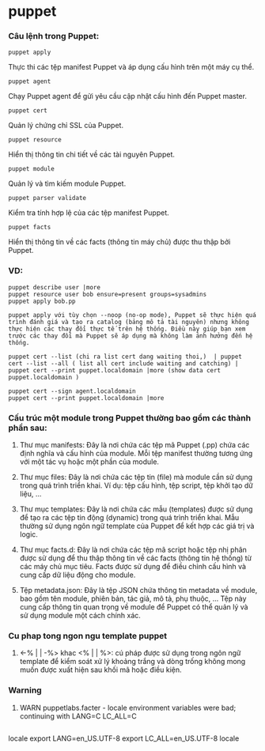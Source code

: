 # puppet


### Câu lệnh trong Puppet:
   ```
puppet apply
   ```
Thực thi các tệp manifest Puppet và áp dụng cấu hình trên một máy cụ thể.
   ```
puppet agent
   ```
   
Chạy Puppet agent để gửi yêu cầu cập nhật cấu hình đến Puppet master.
   ```
puppet cert
   ```
   
Quản lý chứng chỉ SSL của Puppet.
   ```
puppet resource
   ```
   
Hiển thị thông tin chi tiết về các tài nguyên Puppet.
   ```
puppet module
   ```
   
Quản lý và tìm kiếm module Puppet.
   ```
puppet parser validate
   ```
   
Kiểm tra tính hợp lệ của các tệp manifest Puppet.
   ```
puppet facts
   ```
   
Hiển thị thông tin về các facts (thông tin máy chủ) được thu thập bởi 
Puppet.
   
### VD:
   ```
puppet describe user |more
puppet resource user bob ensure=present groups=sysadmins
puppet apply bob.pp 
   ```
   ```
puppet apply với tùy chọn --noop (no-op mode), Puppet sẽ thực hiện quá trình đánh giá và tạo ra catalog (bảng mô tả tài nguyên) nhưng không thực hiện các thay đổi thực tế trên hệ thống. Điều này giúp bạn xem trước các thay đổi mà Puppet sẽ áp dụng mà không làm ảnh hưởng đến hệ thống.
   ```
   ```
puppet cert --list (chi ra list cert dang waiting thoi,)  | puppet cert --list --all ( list all cert include waiting and catching) | puppet cert --print puppet.localdomain |more (show data cert puppet.localdomain )

puppet cert --sign agent.localdomain
puppet cert --print puppet.localdomain |more
   ```

### Cấu trúc một module trong Puppet thường bao gồm các thành phần sau:

1. Thư mục manifests: 
Đây là nơi chứa các tệp mã Puppet (.pp) chứa các định nghĩa và cấu hình của module. Mỗi tệp manifest thường tương ứng với một tác vụ hoặc một phần của module.

2. Thư mục files: 
Đây là nơi chứa các tệp tin (file) mà module cần sử dụng trong quá trình triển khai. Ví dụ: tệp cấu hình, tệp script, tệp khởi tạo dữ liệu, ...

3. Thư mục templates: 
Đây là nơi chứa các mẫu (templates) được sử dụng để tạo ra các tệp tin động (dynamic) trong quá trình triển khai. Mẫu thường sử dụng ngôn ngữ template của Puppet để kết hợp các giá trị và logic.

4. Thư mục facts.d: 
Đây là nơi chứa các tệp mã script hoặc tệp nhị phân được sử dụng để thu thập thông tin về các facts (thông tin hệ thống) từ các máy chủ mục tiêu. Facts được sử dụng để điều chỉnh cấu hình và cung cấp dữ liệu động cho module.

5. Tệp metadata.json: 
Đây là tệp JSON chứa thông tin metadata về module, bao gồm tên module, phiên bản, tác giả, mô tả, phụ thuộc, ... Tệp này cung cấp thông tin quan trọng về module để Puppet có thể quản lý và sử dụng module một cách chính xác.

### Cu phap tong ngon ngu template puppet
1. <-% | | -%> khac <% | | %>: cú pháp được sử dụng trong ngôn ngữ template để kiểm soát xử lý khoảng trắng và dòng trống không mong muốn được xuất hiện sau khối mã hoặc điều kiện.

### Warning
1. WARN  puppetlabs.facter - locale environment variables were bad; continuing with LANG=C LC_ALL=C

    ```
locale
export LANG=en_US.UTF-8
export LC_ALL=en_US.UTF-8
locale
   ```

